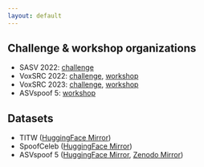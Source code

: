 ```yaml
---
layout: default
---
```


## Challenge & workshop organizations
- SASV 2022: [challenge](https://sasv-challenge.github.io/)
- VoxSRC 2022: [challenge](https://mm.kaist.ac.kr/datasets/voxceleb/voxsrc/competition2022.html), [workshop](https://mm.kaist.ac.kr/datasets/voxceleb/voxsrc/interspeech2022.html)
- VoxSRC 2023: [challenge](https://mm.kaist.ac.kr/datasets/voxceleb/voxsrc/competition2023.html), [workshop](https://mm.kaist.ac.kr/datasets/voxceleb/voxsrc/interspeech2023.html)
- ASVspoof 5: [workshop](https://www.asvspoof.org/workshop2024)

## Datasets

- TITW ([HuggingFace Mirror](https://scholar.google.com/citations?hl=ko&authuser=1&user=DlPd0kwAAAAJ))
- SpoofCeleb ([HuggingFace Mirror](https://scholar.google.com/citations?hl=ko&authuser=1&user=DlPd0kwAAAAJ))
- ASVspoof 5 ([HuggingFace Mirror](https://huggingface.co/datasets/jungjee/asvspoof5), [Zenodo Mirror](https://zenodo.org/records/14498691))
